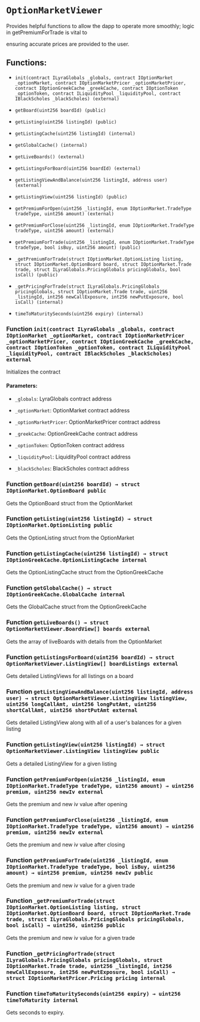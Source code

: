 # `OptionMarketViewer`

Provides helpful functions to allow the dapp to operate more smoothly; logic in getPremiumForTrade is vital to

ensuring accurate prices are provided to the user.

## Functions:

- `init(contract ILyraGlobals _globals, contract IOptionMarket _optionMarket, contract IOptionMarketPricer _optionMarketPricer, contract IOptionGreekCache _greekCache, contract IOptionToken _optionToken, contract ILiquidityPool _liquidityPool, contract IBlackScholes _blackScholes) (external)`

- `getBoard(uint256 boardId) (public)`

- `getListing(uint256 listingId) (public)`

- `getListingCache(uint256 listingId) (internal)`

- `getGlobalCache() (internal)`

- `getLiveBoards() (external)`

- `getListingsForBoard(uint256 boardId) (external)`

- `getListingViewAndBalance(uint256 listingId, address user) (external)`

- `getListingView(uint256 listingId) (public)`

- `getPremiumForOpen(uint256 _listingId, enum IOptionMarket.TradeType tradeType, uint256 amount) (external)`

- `getPremiumForClose(uint256 _listingId, enum IOptionMarket.TradeType tradeType, uint256 amount) (external)`

- `getPremiumForTrade(uint256 _listingId, enum IOptionMarket.TradeType tradeType, bool isBuy, uint256 amount) (public)`

- `_getPremiumForTrade(struct IOptionMarket.OptionListing listing, struct IOptionMarket.OptionBoard board, struct IOptionMarket.Trade trade, struct ILyraGlobals.PricingGlobals pricingGlobals, bool isCall) (public)`

- `_getPricingForTrade(struct ILyraGlobals.PricingGlobals pricingGlobals, struct IOptionMarket.Trade trade, uint256 _listingId, int256 newCallExposure, int256 newPutExposure, bool isCall) (internal)`

- `timeToMaturitySeconds(uint256 expiry) (internal)`

### Function `init(contract ILyraGlobals _globals, contract IOptionMarket _optionMarket, contract IOptionMarketPricer _optionMarketPricer, contract IOptionGreekCache _greekCache, contract IOptionToken _optionToken, contract ILiquidityPool _liquidityPool, contract IBlackScholes _blackScholes) external`

Initializes the contract

#### Parameters:

- `_globals`: LyraGlobals contract address

- `_optionMarket`: OptionMarket contract address

- `_optionMarketPricer`: OptionMarketPricer contract address

- `_greekCache`: OptionGreekCache contract address

- `_optionToken`: OptionToken contract address

- `_liquidityPool`: LiquidityPool contract address

- `_blackScholes`: BlackScholes contract address

### Function `getBoard(uint256 boardId) → struct IOptionMarket.OptionBoard public`

Gets the OptionBoard struct from the OptionMarket

### Function `getListing(uint256 listingId) → struct IOptionMarket.OptionListing public`

Gets the OptionListing struct from the OptionMarket

### Function `getListingCache(uint256 listingId) → struct IOptionGreekCache.OptionListingCache internal`

Gets the OptionListingCache struct from the OptionGreekCache

### Function `getGlobalCache() → struct IOptionGreekCache.GlobalCache internal`

Gets the GlobalCache struct from the OptionGreekCache

### Function `getLiveBoards() → struct OptionMarketViewer.BoardView[] boards external`

Gets the array of liveBoards with details from the OptionMarket

### Function `getListingsForBoard(uint256 boardId) → struct OptionMarketViewer.ListingView[] boardListings external`

Gets detailed ListingViews for all listings on a board

### Function `getListingViewAndBalance(uint256 listingId, address user) → struct OptionMarketViewer.ListingView listingView, uint256 longCallAmt, uint256 longPutAmt, uint256 shortCallAmt, uint256 shortPutAmt external`

Gets detailed ListingView along with all of a user's balances for a given listing

### Function `getListingView(uint256 listingId) → struct OptionMarketViewer.ListingView listingView public`

Gets a detailed ListingView for a given listing

### Function `getPremiumForOpen(uint256 _listingId, enum IOptionMarket.TradeType tradeType, uint256 amount) → uint256 premium, uint256 newIv external`

Gets the premium and new iv value after opening

### Function `getPremiumForClose(uint256 _listingId, enum IOptionMarket.TradeType tradeType, uint256 amount) → uint256 premium, uint256 newIv external`

Gets the premium and new iv value after closing

### Function `getPremiumForTrade(uint256 _listingId, enum IOptionMarket.TradeType tradeType, bool isBuy, uint256 amount) → uint256 premium, uint256 newIv public`

Gets the premium and new iv value for a given trade

### Function `_getPremiumForTrade(struct IOptionMarket.OptionListing listing, struct IOptionMarket.OptionBoard board, struct IOptionMarket.Trade trade, struct ILyraGlobals.PricingGlobals pricingGlobals, bool isCall) → uint256, uint256 public`

Gets the premium and new iv value for a given trade

### Function `_getPricingForTrade(struct ILyraGlobals.PricingGlobals pricingGlobals, struct IOptionMarket.Trade trade, uint256 _listingId, int256 newCallExposure, int256 newPutExposure, bool isCall) → struct IOptionMarketPricer.Pricing pricing internal`

### Function `timeToMaturitySeconds(uint256 expiry) → uint256 timeToMaturity internal`

Gets seconds to expiry.
